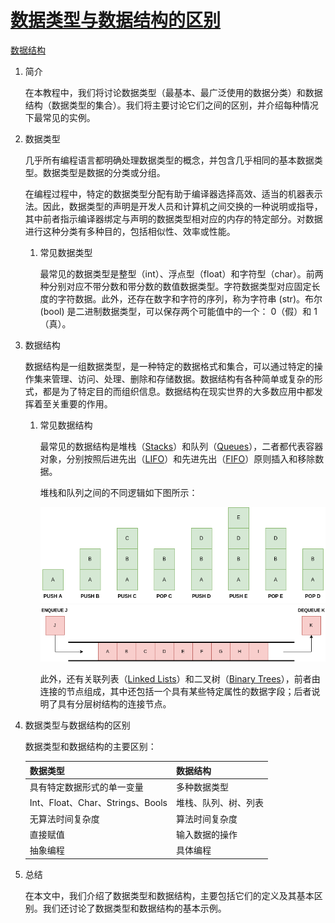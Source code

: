 # [数据类型与数据结构的区别](https://www.baeldung.com/cs/data-type-vs-data-structure)

[数据结构](README-zh.md)

1. 简介

    在本教程中，我们将讨论数据类型（最基本、最广泛使用的数据分类）和数据结构（数据类型的集合）。我们将主要讨论它们之间的区别，并介绍每种情况下最常见的实例。

2. 数据类型

    几乎所有编程语言都明确处理数据类型的概念，并包含几乎相同的基本数据类型。数据类型是数据的分类或分组。

    在编程过程中，特定的数据类型分配有助于编译器选择高效、适当的机器表示法。因此，数据类型的声明是开发人员和计算机之间交换的一种说明或指导，其中前者指示编译器绑定与声明的数据类型相对应的内存的特定部分。对数据进行这种分类有多种目的，包括相似性、效率或性能。

    1. 常见数据类型

        最常见的数据类型是整型（int）、浮点型（float）和字符型（char）。前两种分别对应不带分数和带分数的数值数据类型。字符数据类型对应固定长度的字符数据。此外，还存在数字和字符的序列，称为字符串 (str)。布尔 (bool) 是二进制数据类型，可以保存两个可能值中的一个： 0（假）和 1（真）。

3. 数据结构

    数据结构是一组数据类型，是一种特定的数据格式和集合，可以通过特定的操作集来管理、访问、处理、删除和存储数据。数据结构有各种简单或复杂的形式，都是为了特定目的而组织信息。数据结构在现实世界的大多数应用中都发挥着至关重要的作用。

    1. 常见数据结构

        最常见的数据结构是堆栈（[Stacks](https://www.baeldung.com/cs/common-data-structures)）和队列（[Queues](https://www.baeldung.com/cs/common-data-structures)），二者都代表容器对象，分别按照后进先出（[LIFO](https://www.baeldung.com/cs/common-data-structures)）和先进先出（[FIFO](https://www.baeldung.com/cs/common-data-structures)）原则插入和移除数据。

        堆栈和队列之间的不同逻辑如下图所示：

        ![Example of a Stack](pic/STACK.webp)
        ![Example of a Queue](pic/QUEUE1.webp)

        此外，还有关联列表（[Linked Lists](https://www.baeldung.com/cs/common-data-structures)）和二叉树（[Binary Trees](https://www.baeldung.com/cs/common-data-structures)），前者由连接的节点组成，其中还包括一个具有某些特定属性的数据字段；后者说明了具有分层树结构的连接节点。

4. 数据类型与数据结构的区别

    数据类型和数据结构的主要区别：

    | 数据类型                         | 数据结构       |
    |------------------------------|------------|
    | 具有特定数据形式的单一变量                | 多种数据类型     |
    | Int、Float、Char、Strings、Bools | 堆栈、队列、树、列表 |
    | 无算法时间复杂度                     | 算法时间复杂度    |
    | 直接赋值                         | 输入数据的操作    |
    | 抽象编程                         | 具体编程       |

5. 总结

    在本文中，我们介绍了数据类型和数据结构，主要包括它们的定义及其基本区别。我们还讨论了数据类型和数据结构的基本示例。

